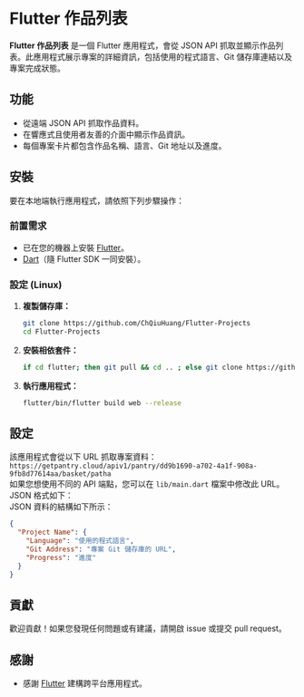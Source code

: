 # Flutter 作品列表

**Flutter 作品列表** 是一個 Flutter 應用程式，會從 JSON API 抓取並顯示作品列表。此應用程式展示專案的詳細資訊，包括使用的程式語言、Git 儲存庫連結以及專案完成狀態。

## 功能

- 從遠端 JSON API 抓取作品資料。
- 在響應式且使用者友善的介面中顯示作品資訊。
- 每個專案卡片都包含作品名稱、語言、Git 地址以及進度。

## 安裝

要在本地端執行應用程式，請依照下列步驟操作：

### 前置需求

- 已在您的機器上安裝 [Flutter](https://flutter.dev/docs/get-started/install)。
- [Dart](https://dart.dev/get-dart)（隨 Flutter SDK 一同安裝）。

### 設定 (Linux)

1. **複製儲存庫：**

   ```sh
   git clone https://github.com/ChQiuHuang/Flutter-Projects
   cd Flutter-Projects
   ```

2. **安裝相依套件：**

   ```sh
   if cd flutter; then git pull && cd .. ; else git clone https://github.com/flutter/flutter.git; fi && ls && flutter/bin/flutter doctor && flutter/bin/flutter clean && flutter/bin/flutter config --enable-web
   ```

3. **執行應用程式：**

   ```sh
   flutter/bin/flutter build web --release
   ```

## 設定

該應用程式會從以下 URL 抓取專案資料：
<br>
`https://getpantry.cloud/apiv1/pantry/dd9b1690-a702-4a1f-908a-9fb8d77614aa/basket/patha`
<br>
如果您想使用不同的 API 端點，您可以在 `lib/main.dart` 檔案中修改此 URL。  
JSON 格式如下：  
JSON 資料的結構如下所示：

```json
{
  "Project Name": {
    "Language": "使用的程式語言",
    "Git Address": "專案 Git 儲存庫的 URL",
    "Progress": "進度"
  }
}
```

## 貢獻

歡迎貢獻！如果您發現任何問題或有建議，請開啟 issue 或提交 pull request。


## 感謝

- 感謝 [Flutter](https://flutter.dev) 建構跨平台應用程式。
